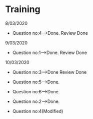 # Training
 8/03/2020
- Question no:4-->Done.
Review Done

9/03/2020
- Question no:1-->Done.
 Review Done

10/03/2020
- Question no:3-->Done
 Review Done
- Question no:5-->Done.

- Question no:6-->Done.

- Question no:2-->Done.

- Question no:4(Modified)

